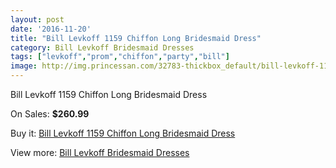 ```yaml
---
layout: post
date: '2016-11-20'
title: "Bill Levkoff 1159 Chiffon Long Bridesmaid Dress"
category: Bill Levkoff Bridesmaid Dresses
tags: ["levkoff","prom","chiffon","party","bill"]
image: http://img.princessan.com/32783-thickbox_default/bill-levkoff-1159-chiffon-long-bridesmaid-dress.jpg
---
```

Bill Levkoff 1159 Chiffon Long Bridesmaid Dress

On Sales: **$260.99**
<a href="https://www.princessan.com/en/15122-bill-levkoff-1159-chiffon-long-bridesmaid-dress.html"><amp-img layout="responsive" width="600" height="600" src="//img.princessan.com/32783-thickbox_default/bill-levkoff-1159-chiffon-long-bridesmaid-dress.jpg" alt="Bill Levkoff 1159 Chiffon Long Bridesmaid Dress 0" /></a>
<a href="https://www.princessan.com/en/15122-bill-levkoff-1159-chiffon-long-bridesmaid-dress.html"><amp-img layout="responsive" width="600" height="600" src="//img.princessan.com/32784-thickbox_default/bill-levkoff-1159-chiffon-long-bridesmaid-dress.jpg" alt="Bill Levkoff 1159 Chiffon Long Bridesmaid Dress 1" /></a>

Buy it: [Bill Levkoff 1159 Chiffon Long Bridesmaid Dress](https://www.princessan.com/en/15122-bill-levkoff-1159-chiffon-long-bridesmaid-dress.html "Bill Levkoff 1159 Chiffon Long Bridesmaid Dress")

View more: [Bill Levkoff Bridesmaid Dresses](https://www.princessan.com/en/110- "Bill Levkoff Bridesmaid Dresses")
